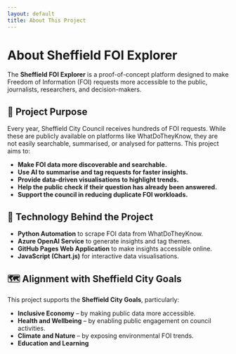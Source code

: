 ```yaml
---
layout: default
title: About This Project
---
```


# About Sheffield FOI Explorer

The **Sheffield FOI Explorer** is a proof-of-concept platform designed to make Freedom of Information (FOI) requests more accessible to the public, journalists, researchers, and decision-makers.

## 🎯 Project Purpose

Every year, Sheffield City Council receives hundreds of FOI requests. While these are publicly available on platforms like WhatDoTheyKnow, they are not easily searchable, summarised, or analysed for patterns. This project aims to:

- **Make FOI data more discoverable and searchable.**
- **Use AI to summarise and tag requests for faster insights.**
- **Provide data-driven visualisations to highlight trends.**
- **Help the public check if their question has already been answered.**
- **Support the council in reducing duplicate FOI workloads.**

## 🧠 Technology Behind the Project

- **Python Automation** to scrape FOI data from WhatDoTheyKnow.
- **Azure OpenAI Service** to generate insights and tag themes.
- **GitHub Pages Web Application** to make insights accessible online.
- **JavaScript (Chart.js)** for interactive data visualisations.

## 🗺️ Alignment with Sheffield City Goals

This project supports the **Sheffield City Goals**, particularly:
- **Inclusive Economy** – by making public data more accessible.
- **Health and Wellbeing** – by enabling public engagement on council activities.
- **Climate and Nature** – by exposing environmental FOI trends.
- **Education and Learning**
